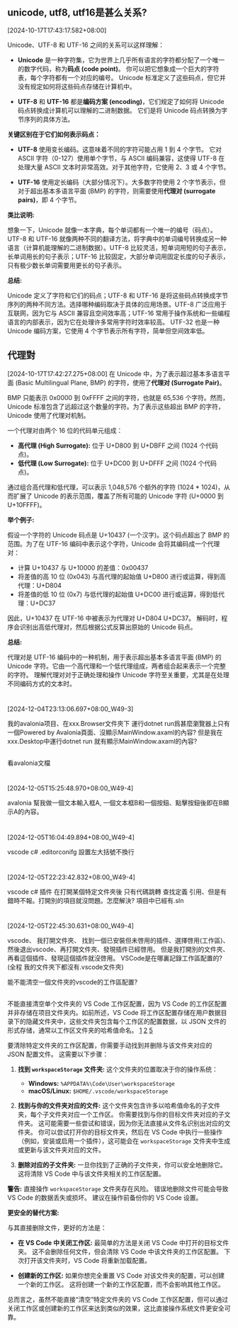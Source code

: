 ## unicode, utf8, utf16是甚么关系?
[2024-10-17T17:43:17.582+08:00]

Unicode、UTF-8 和 UTF-16 之间的关系可以这样理解：

* **Unicode** 是一种字符集，它为世界上几乎所有语言的字符都分配了一个唯一的数字代码，称为**码点 (code point)**。  你可以把它想象成一个巨大的字符表，每个字符都有一个对应的编号。  Unicode 标准定义了这些码点，但它并没有规定如何将这些码点存储在计算机中。

* **UTF-8** 和 **UTF-16** 都是**编码方案 (encoding)**，它们规定了如何将 Unicode 码点转换成计算机可以理解的二进制数据。  它们是将 Unicode 码点转换为字节序列的具体方法。

**关键区别在于它们如何表示码点：**

* **UTF-8** 使用变长编码。这意味着不同的字符可能占用 1 到 4 个字节。  它对 ASCII 字符（0-127）使用单个字节，与 ASCII 编码兼容，这使得 UTF-8 在处理大量 ASCII 文本时非常高效。对于其他字符，它使用 2、3 或 4 个字节。

* **UTF-16** 使用定长编码（大部分情况下）。大多数字符使用 2 个字节表示，但对于超出基本多语言平面 (BMP) 的字符，则需要使用**代理对 (surrogate pairs)**，即 4 个字节。


**类比说明:**

想象一下，Unicode 就像一本字典，每个单词都有一个唯一的编号（码点）。UTF-8 和 UTF-16 就像两种不同的翻译方法，将字典中的单词编号转换成另一种语言（计算机能理解的二进制数据）。UTF-8 比较灵活，短单词用短的句子表示，长单词用长的句子表示；UTF-16 比较固定，大部分单词用固定长度的句子表示，只有极少数长单词需要用更长的句子表示。


**总结:**

Unicode 定义了字符和它们的码点；UTF-8 和 UTF-16 是将这些码点转换成字节序列的两种不同方法。选择哪种编码取决于具体的应用场景。UTF-8 广泛应用于互联网，因为它与 ASCII 兼容且空间效率高；UTF-16 常用于操作系统和一些编程语言的内部表示，因为它在处理许多常用字符时效率较高。  UTF-32 也是一种 Unicode 编码方案，它使用 4 个字节表示所有字符，简单但空间效率低。


## 代理對
[2024-10-17T17:42:27.275+08:00]
在 Unicode 中，为了表示超过基本多语言平面 (Basic Multilingual Plane, BMP) 的字符，使用了**代理对 (Surrogate Pair)**。

BMP 只能表示 0x0000 到 0xFFFF 之间的字符，也就是 65,536 个字符。然而，Unicode 标准包含了远超过这个数量的字符。为了表示这些超出 BMP 的字符，Unicode 使用了代理对机制。

一个代理对由两个 16 位的代码单元组成：

* **高代理 (High Surrogate):**  位于 U+D800 到 U+DBFF 之间 (1024 个代码点)。
* **低代理 (Low Surrogate):** 位于 U+DC00 到 U+DFFF 之间 (1024 个代码点)。

通过组合高代理和低代理，可以表示 1,048,576 个额外的字符 (1024 * 1024)，从而扩展了 Unicode 的表示范围，覆盖了所有可能的 Unicode 字符 (U+0000 到 U+10FFFF)。

**举个例子:**

假设一个字符的 Unicode 码点是 U+10437 (一个汉字)。这个码点超出了 BMP 的范围。为了在 UTF-16 编码中表示这个字符，Unicode 会将其编码成一个代理对：

* 计算 U+10437 与 U+10000 的差值：0x00437
* 将差值的高 10 位 (0x043) 与高代理的起始值 U+D800 进行或运算，得到高代理：U+D804
* 将差值的低 10 位 (0x7) 与低代理的起始值 U+DC00 进行或运算，得到低代理：U+DC37

因此，U+10437 在 UTF-16 中被表示为代理对 U+D804 U+DC37。  解码时，程序会识别出高低代理对，然后根据公式反算出原始的 Unicode 码点。

**总结:**

代理对是 UTF-16 编码中的一种机制，用于表示超出基本多语言平面 (BMP) 的 Unicode 字符。它由一个高代理和一个低代理组成，两者组合起来表示一个完整的字符。  理解代理对对于正确处理和操作 Unicode 字符至关重要，尤其是在处理不同编码方式的文本时。



#
[2024-12-04T23:13:06.697+08:00_W49-3]

我的avalonia项目、在xxx.Browser文件夾下 運行dotnet run爲甚麼瀏覽器上只有一個Powered by Avalonia頁面、沒顯示MainWindow.axaml的內容? 但是我在xxx.Desktop中運行dotnet run 就有顯示MainWindow.axaml的內容?
##

看avalonia文檔

#
[2024-12-05T15:25:48.970+08:00_W49-4]
<!-- ```html
<input type="text" id="myInput"/>
<><>
```

```ts
const input = document.getElementById("myInput");
``` -->

avalonia 幫我做一個文本輸入框A, 一個文本框B和一個按鈕、點擊按鈕後即在B顯示A的內容。
##



#
[2024-12-05T16:04:49.894+08:00_W49-4]

vscode c# .editorconifg 設置左大括號不換行



#
[2024-12-05T22:23:42.832+08:00_W49-4]

vscode c# 插件 在打開某個特定文件夾後 只有代碼跳轉 查找定義 引用、但是有錯時不報。打開別的項目就沒問題。怎麼解決?
項目中已經有.sln
##


#
[2024-12-05T22:45:30.631+08:00_W49-4]
<!-- vscode打开文件夹后的配置都是保存在哪里的? 比如他怎麼記綠我這個文件夾啓用了甚麼插件?
我的文件夾下沒有.vscode文件夾 -->

vscode、 我打開文件夾、 找到一個已安裝但未啓用的插件、選擇啓用(工作區)、然後退出vscode、再打開文件夾、發現插件已經啓用。 但是我打開別的文件夾、再看這個插件、發現這個插件就沒啓用。
VSCode是在哪裏記錄工作區配置的? (全程 我的文件夾下都沒有.vscode文件夾)

能不能清空一個文件夾的vscode的工作區配置?

##
不能直接清空单个文件夹的 VS Code 工作区配置，因为 VS Code 的工作区配置并非存储在项目文件夹内。如前所述，VS Code 将工作区配置存储在用户数据目录下的隐藏文件夹中，这些文件夹包含每个工作区的配置数据，以 JSON 文件的形式存储，通常以工作区文件夹的哈希值命名。  [1](https://code.visualstudio.com/docs/editor/workspaces) [2](https://stackoverflow.com/questions/53840644/location-of-vs-code-preferences) [5](https://vscode-docs.readthedocs.io/en/stable/customization/userandworkspace/)

要清除特定文件夹的工作区配置，你需要手动找到并删除与该文件夹对应的 JSON 配置文件。  这需要以下步骤：

1. **找到 `workspaceStorage` 文件夹:**  这个文件夹的位置取决于你的操作系统：
    * **Windows:** `%APPDATA%\Code\User\workspaceStorage`
    * **macOS/Linux:** `$HOME/.vscode/workspaceStorage`

2. **找到与你的文件夹对应的文件:**  这个文件夹包含许多以哈希值命名的子文件夹，每个子文件夹对应一个工作区。 你需要找到与你的目标文件夹对应的子文件夹。  这可能需要一些尝试和错误，因为你无法直接从文件名识别出对应的文件夹。  你可以尝试打开你的目标文件夹，然后在 VS Code 中执行一些操作（例如，安装或启用一个插件），这可能会在 `workspaceStorage` 文件夹中生成或更新与该文件夹对应的文件。

3. **删除对应的子文件夹:**  一旦你找到了正确的子文件夹，你可以安全地删除它。  这将清除 VS Code 中与该文件夹相关的工作区配置。

**警告:**  直接操作 `workspaceStorage` 文件夹存在风险。  错误地删除文件可能会导致 VS Code 的数据丢失或损坏。  建议在操作前备份你的 VS Code 设置。


**更安全的替代方案:**

与其直接删除文件，更好的方法是：

* **在 VS Code 中关闭工作区:**  最简单的方法是关闭 VS Code 中打开的目标文件夹。  这不会删除任何文件，但会清除 VS Code 中该文件夹的工作区配置。  下次打开该文件夹时，VS Code 将重新加载配置。

* **创建新的工作区:**  如果你想完全重置 VS Code 对该文件夹的配置，可以创建一个新的工作区。  这将创建一个新的工作区配置，而不会影响其他工作区。


总而言之，虽然不能直接“清空”特定文件夹的 VS Code 工作区配置，但可以通过关闭工作区或创建新的工作区来达到类似的效果，这比直接操作系统文件更安全可靠。
